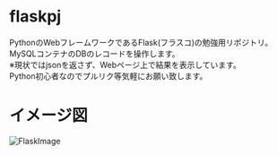 # flaskpj
PythonのWebフレームワークであるFlask(フラスコ)の勉強用リポジトリ。<br>
MySQLコンテナのDBのレコードを操作します。<br>
※現状ではjsonを返さず、Webページ上で結果を表示しています。<br>
Python初心者なのでプルリク等気軽にお願い致します。

# イメージ図
![FlaskImage](https://user-images.githubusercontent.com/57794992/73734710-663f5000-4781-11ea-9ece-8861c6188bf0.png)
